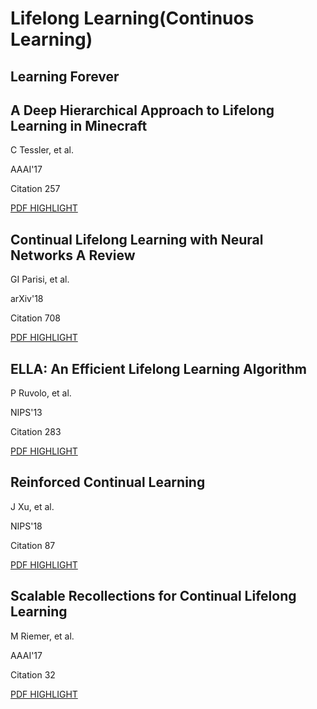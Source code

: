 # Lifelong Learning(Continuos Learning)

## Learning Forever

## A Deep Hierarchical Approach to Lifelong Learning in Minecraft

C Tessler, et al. 

AAAI'17

Citation 257

[PDF HIGHLIGHT](./A%20Deep%20Hierarchical%20Approach%20to%20Lifelong%20Learning%20in%20Minecraft.pdf)

## Continual Lifelong Learning with Neural Networks A Review

GI Parisi, et al. 

arXiv'18

Citation 708

[PDF HIGHLIGHT](./Continual%20Lifelong%20Learning%20with%20Neural%20Networks%20A%20Review.pdf)

## ELLA: An Efficient Lifelong Learning Algorithm

P Ruvolo, et al. 

NIPS'13

Citation 283

[PDF HIGHLIGHT](./ELLA%20An%20Efficient%20Lifelong%20Learning%20Algorithm.pdf)

## Reinforced Continual Learning

J Xu, et al. 

NIPS'18

Citation 87

[PDF HIGHLIGHT](./Reinforced%20Continual%20Learning.pdf)

## Scalable Recollections for Continual Lifelong Learning

M Riemer, et al. 

AAAI'17

Citation 32

[PDF HIGHLIGHT](./Scalable%20Recollections%20for%20Continual%20Lifelong%20Learning.pdf)